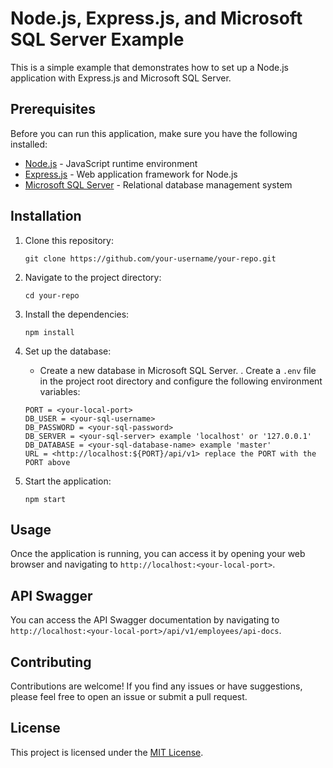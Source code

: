 # Node.js, Express.js, and Microsoft SQL Server Example

This is a simple example that demonstrates how to set up a Node.js application with Express.js and Microsoft SQL Server.

## Prerequisites

Before you can run this application, make sure you have the following installed:

- [Node.js](https://nodejs.org) - JavaScript runtime environment
- [Express.js](https://expressjs.com) - Web application framework for Node.js
- [Microsoft SQL Server](https://www.microsoft.com/en-us/sql-server) - Relational database management system

## Installation

1. Clone this repository:

    ```shell
    git clone https://github.com/your-username/your-repo.git
    ```

2. Navigate to the project directory:

    ```shell
    cd your-repo
    ```

3. Install the dependencies:

    ```shell
    npm install
    ```

4. Set up the database:

    - Create a new database in Microsoft SQL Server.
    . Create a `.env` file in the project root directory and configure the following environment variables:

    ```plaintext
    PORT = <your-local-port>
    DB_USER = <your-sql-username>
    DB_PASSWORD = <your-sql-password>
    DB_SERVER = <your-sql-server> example 'localhost' or '127.0.0.1'
    DB_DATABASE = <your-sql-database-name> example 'master'
    URL = <http://localhost:${PORT}/api/v1> replace the PORT with the PORT above
    ```

5. Start the application:

    ```shell
    npm start
    ```

## Usage

Once the application is running, you can access it by opening your web browser and navigating to `http://localhost:<your-local-port>`.

## API Swagger

You can access the API Swagger documentation by navigating to `http://localhost:<your-local-port>/api/v1/employees/api-docs`.

## Contributing

Contributions are welcome! If you find any issues or have suggestions, please feel free to open an issue or submit a pull request.

## License

This project is licensed under the [MIT License](LICENSE).